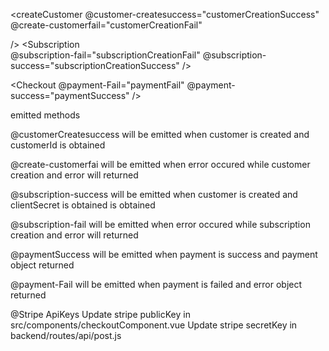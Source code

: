 <createCustomer 
@customer-createsuccess="customerCreationSuccess" 
@create-customerfail="customerCreationFail"

/>
<Subscription  
  @subscription-fail="subscriptionCreationFail" 
  @subscription-success="subscriptionCreationSuccess"
  />
  
<Checkout
@payment-Fail="paymentFail" 
@payment-success="paymentSuccess" 
/>




emitted methods 

@customerCreatesuccess will be emitted when customer is created and customerId is obtained 

@create-customerfai will be emitted when error occured while customer creation and error will returned
  
@subscription-success will be emitted when customer is created and clientSecret is obtained is obtained 
  
@subscription-fail will be emitted when error occured while subscription creation and error will returned
  
@paymentSuccess  will be emitted when payment is success  and payment object returned

@payment-Fail will be emitted when payment is failed  and error object returned



@Stripe ApiKeys
Update stripe publicKey in src/components/checkoutComponent.vue
Update stripe secretKey in backend/routes/api/post.js


